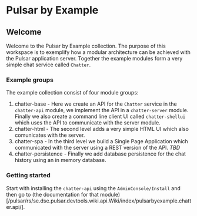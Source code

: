 Pulsar by Example
=================

Welcome
-------
Welcome to the Pulsar by Example collection. The purpose of this workspace is to exemplify how a modular architecture can be achieved with the Pulsar application server. Together the example modules form a very simple chat service called `Chatter`. 

### Example groups
The example collection consist of four module groups:
1. chatter-base - Here we create an API for the `Chatter` service in the `chatter-api` module, we implement the API in a `chatter-server` module. Finally we also create a command line client UI called `chatter-shellui` which uses the API to communicate with the server module.
2. chatter-html - The second level adds a very simple HTML UI which also comunicates with the server.
3. chatter-spa - In the third level we build a Single Page Application which communicated with the server using a REST version of the API. *TBD*
4. chatter-persistence - Finally we add database persistence for the chat history using an in memory database.

### Getting started
Start with installing the `chatter-api` using the `AdminConsole/Install` and then go to (the documentation for that module)[/pulsar/rs/se.dse.pulsar.devtools.wiki.api.Wiki/index/pulsarbyexample.chatter.api/].
